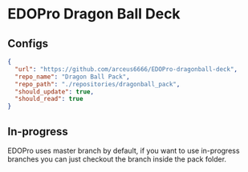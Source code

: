 # EDOPro Dragon Ball Deck

## Configs

```json
{
  "url": "https://github.com/arceus6666/EDOPro-dragonball-deck",
  "repo_name": "Dragon Ball Pack",
  "repo_path": "./repositories/dragonball_pack",
  "should_update": true,
  "should_read": true
}
```

## In-progress

EDOPro uses master branch by default, if you want to use in-progress branches you can just checkout the branch inside the pack folder.